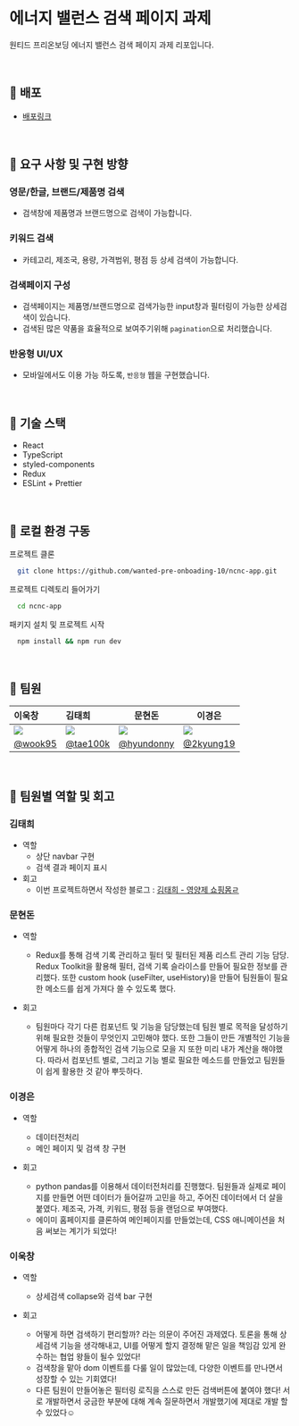 # 에너지 밸런스 검색 페이지 과제

원티드 프리온보딩 에너지 밸런스 검색 페이지 과제 리포입니다.

<br/>

## 📌 배포

- [배포링크](https://energy-balance.vercel.app/)

<br/>

## 📌 요구 사항 및 구현 방향

### 영문/한글, 브랜드/제품명 검색

- 검색창에 제품명과 브랜드명으로 검색이 가능합니다.

### 키워드 검색

- 카테고리, 제조국, 용량, 가격범위, 평점 등 상세 검색이 가능합니다.

### 검색페이지 구성

- 검색페이지는 제품명/브랜드명으로 검색가능한 input창과 필터링이 가능한 상세검색이 있습니다.
- 검색된 많은 약품을 효율적으로 보여주기위해 `pagination`으로 처리했습니다.

### 반응형 UI/UX

- 모바일에서도 이용 가능 하도록, `반응형` 웹을 구현했습니다.

<br/>

## 📌 기술 스택

- React
- TypeScript
- styled-components
- Redux
- ESLint + Prettier

<br/>

## 📌 로컬 환경 구동

프로젝트 클론

```bash
  git clone https://github.com/wanted-pre-onboading-10/ncnc-app.git
```

프로젝트 디렉토리 들어가기

```bash
  cd ncnc-app
```

패키지 설치 및 프로젝트 시작

```bash
  npm install && npm run dev
```

<br/>

## 📌 팀원

| 이욱창                                                                                                     | 김태희                                                                                                     | 문현돈                                                                                                     | 이경은                                                                                                     |
| :--------------------------------------------------------------------------------------------------------- | :--------------------------------------------------------------------------------------------------------- | ---------------------------------------------------------------------------------------------------------- | ---------------------------------------------------------------------------------------------------------- |
| ![](https://user-images.githubusercontent.com/78027252/153702187-d9d6a705-9b36-4bc7-a178-7a0657893b4d.png) | ![](https://user-images.githubusercontent.com/78027252/153702225-f9c8fb23-b7af-454d-9c97-4b7119a06214.png) | ![](https://user-images.githubusercontent.com/78027252/153702229-2c97a545-a682-4867-b78e-5028c7774201.png) | ![](https://user-images.githubusercontent.com/78027252/153702159-776cb78e-59ca-4c0a-bab5-742f5998d4e0.png) |
| [@wook95](https://github.com/wook95)                                                                       | [@tae100k](https://github.com/tae100k)                                                                     | [@hyundonny](https://github.com/hyundonny)                                                                 | [@2kyung19](https://github.com/2kyung19)                                                                   |

<br/>

## 📌 팀원별 역할 및 회고

### 김태희

- 역할
  - 상단 navbar 구현
  - 검색 결과 페이지 표시
- 회고
  - 이번 프로젝트하면서 작성한 블로그 : [김태희 - 영양제 쇼핑몸ㄹ](https://fallacious-smash-138.notion.site/React-TS-82a6c7d5fd8b48a4914b1fc0d17e9e20)

### 문현돈
- 역할
  - Redux를 통해 검색 기록 관리하고 필터 및 필터된 제품 리스트 관리 기능 담당. Redux Toolkit을 활용해 필터, 검색 기록 슬라이스를 만들어 필요한 정보를 관리했다. 또한 custom hook (useFilter, useHistory)을 만들어 팀원들이 필요한 메소드를 쉽게 가져다 쓸 수 있도록 했다.

- 회고
  - 팀원마다 각기 다른 컴포넌트 및 기능을 담당했는데 팀원 별로 목적을 달성하기 위해 필요한 것들이 무엇인지 고민해야 했다. 또한 그들이 만든 개별적인 기능을 어떻게 하나의 종합적인 검색 기능으로 모을 지 또한 미리 내가 계산을 해야했다. 따라서 컴포넌트 별로, 그리고 기능 별로 필요한 메소드를 만들었고 팀원들이 쉽게 활용한 것 같아 뿌듯하다.

### 이경은
- 역할
  - 데이터전처리
  - 메인 페이지 및 검색 창 구현

- 회고
  - python pandas를 이용해서 데이터전처리를 진행했다. 팀원들과 실제로 페이지를 만들면 어떤 데이터가 들어갈까 고민을 하고, 주어진 데이터에서 더 살을 붙였다. 제조국, 가격, 키워드, 평점 등을 랜덤으로 부여했다.
  - 에이미 홈페이지를 클론하여 메인페이지를 만들었는데, CSS 애니메이션을 처음 써보는 계기가 되었다!

### 이욱창
- 역할
  - 상세검색 collapse와 검색 bar 구현

- 회고
  - 어떻게 하면 검색하기 편리할까? 라는 의문이 주어진 과제였다. 토론을 통해 상세검색 기능을 생각해내고, UI를 어떻게 할지 결정해 맡은 일을 책임감 있게 완수하는 협업 왕들이 될수 있었다!
  - 검색창을 맡아 dom 이벤트를 다룰 일이 많았는데, 다양한 이벤트를 만나면서 성장할 수 있는 기회였다!
  - 다른 팀원이 만들어놓은 필터링 로직을 스스로 만든 검색버튼에 붙여야 했다! 서로 개발하면서 궁금한 부분에 대해 계속 질문하면서 개발했기에 제대로 개발 할 수 있었다☺️
